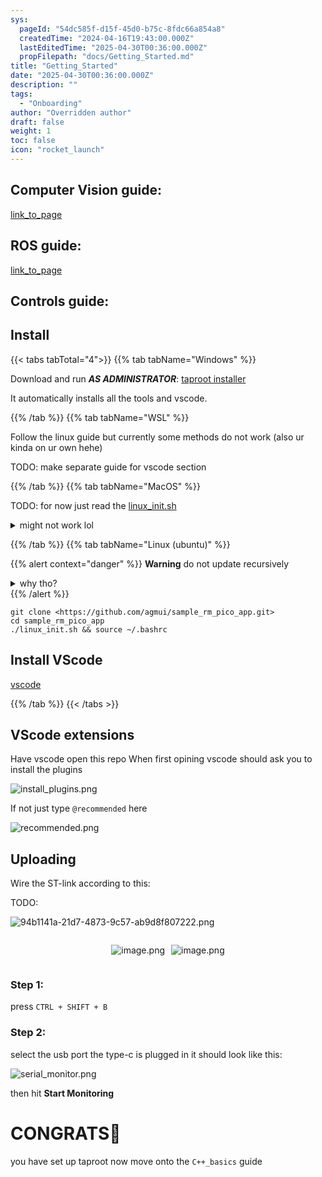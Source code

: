 ```yaml
---
sys:
  pageId: "54dc585f-d15f-45d0-b75c-8fdc66a854a8"
  createdTime: "2024-04-16T19:43:00.000Z"
  lastEditedTime: "2025-04-30T00:36:00.000Z"
  propFilepath: "docs/Getting_Started.md"
title: "Getting_Started"
date: "2025-04-30T00:36:00.000Z"
description: ""
tags:
  - "Onboarding"
author: "Overridden author"
draft: false
weight: 1
toc: false
icon: "rocket_launch"
---
```


## Computer Vision guide:

[link_to_page](86d45bc0-388b-4d26-8848-44f255f73d0e)

## ROS guide:

[link_to_page](3c76c1de-ec8f-46d6-8b0a-294005edc2d5)

## Controls guide:

## Install

{{< tabs tabTotal="4">}}
{{% tab tabName="Windows" %}}

Download and run _**AS ADMINISTRATOR**_: [taproot installer](https://github.com/Thornbots/TeachingFreshies/releases/tag/1.0)

It automatically installs all the tools and vscode.

{{% /tab %}}
{{% tab tabName="WSL" %}}

Follow the linux guide but currently some methods do not work (also ur kinda on ur own hehe)

TODO: make separate guide for vscode section

{{% /tab %}}
{{% tab tabName="MacOS" %}}

TODO: for now just read the [linux_init.sh](https://github.com/agmui/sample_rm_pico_app/blob/main/linux_init.sh)

<details>
<summary>might not work lol</summary>

`brew install libusb pkg-config`

Next install: [vscode](https://code.visualstudio.com/Download)

</details>

{{% /tab %}}
{{% tab tabName="Linux (ubuntu)" %}}

{{% alert context="danger" %}}
**Warning** do not update recursively
<details>
<summary>why tho?</summary>
There are some submodules that may go on for a while (like tinyusb) and I highly
recommend you don't need to get them.
If you want to see what submodules I update just look in `linux_init.sh`
</details>
{{% /alert %}}

```shell
git clone <https://github.com/agmui/sample_rm_pico_app.git>
cd sample_rm_pico_app
./linux_init.sh && source ~/.bashrc
```

## Install VScode

[vscode](https://code.visualstudio.com/Download)

{{% /tab %}}
{{< /tabs >}}

## VScode extensions

Have vscode open this repo
When first opining vscode should ask you to install the plugins

![install_plugins.png](https://prod-files-secure.s3.us-west-2.amazonaws.com/d518164a-d88e-44d1-a4ee-3adb3bd8bce0/89bd30f0-1825-4e77-867b-0a41ce370880/install_plugins.png?X-Amz-Algorithm=AWS4-HMAC-SHA256&X-Amz-Content-Sha256=UNSIGNED-PAYLOAD&X-Amz-Credential=ASIAZI2LB466WBEKTBKN%2F20250508%2Fus-west-2%2Fs3%2Faws4_request&X-Amz-Date=20250508T081155Z&X-Amz-Expires=3600&X-Amz-Security-Token=IQoJb3JpZ2luX2VjEMj%2F%2F%2F%2F%2F%2F%2F%2F%2F%2FwEaCXVzLXdlc3QtMiJHMEUCIQC2j77yzDq%2Fp876WqrkuwcyHz6uwGjPEGMW7RCyrZXAZwIgZWdRRHclwGIvYYPqeWRWVGiD6UL6Lre5UKFIyukaP64q%2FwMIcRAAGgw2Mzc0MjMxODM4MDUiDJ9%2Fu0UiP8jR28zNaircA8e%2BpyWIhUMMuZ5%2F4OevrYvlnTlFKc%2FIXFqKQ0h0Nxi59WdJ65%2B6%2BE1QyQsRnhe95AAIJVHgdE0IaHDmKF%2Bg0fIqgZ4ff8%2Fby%2BAl%2F8b45zeQTQfZR2KZGrO8I10tz0Jgvo8A1EwClNN9BFm9Y2xjO6x7NjEOWVf%2BM68G9sv2Hemy9R12OgeSfxl9HO4Nybh98Tu%2Bu3tvjCGDGDWfPgYk2PdCIgSvU0Jfa1OfJd8dgzF6ICeRWhY3oX5c%2FJ0HJoQniN9Rh8jGmeWqg8xP6DbHVFc%2BBLG7LnPKbq%2F2vvybri94e6flc8CKJH75mBY%2Fiqe5nlyLuT09eSJFBbaNfOTiIN8xJ%2B2RcdRQMGADYH%2FmX7MqcLCzcIGiaOu1%2BXJv9q9m7ct9fK52ke%2BV4bVfB6JFu1gOWKo1KUg69PV%2BzqjalRSe1pDoWr%2FlC7j3uc9ENPQD0%2F3sE4FP1DjI4KpZkCwuRxD%2BZbWeWNIqiLFhiSaFl0qTGfe%2Bz1b2rF%2B83q17IlBZx%2BNRwEl%2Fc9ug19jSeGWfb83RL42GG3KQcNyKM4Mq9u0j5h4eFKnCAVTw14n7mzU7lZtE8RGvH0HAZ7fE%2BnuNSzdCoSV6ZfWvr5DzBU133jE283TVotzpmHSqa1YoMLLF8cAGOqUBGiZOyu8e0yskFdpGHI5qQpopM56ed9WBJP0zpsB2UdDQX3uffT1LFj5vS1faeV9sroRDLzvSplGpkCLnXqQAVq3js05c9hoZThdajBotPwYaSklYNMPEdk%2BAFMJ4g4VbeSTXkbICQ90cftxQqYpqV2tPR%2BoJiw%2BHPt9I%2FVbGdeG%2F1Ru8vQa9BsQCTeyBiYDcUpyySesY6Mki0FU3OomViwQbr%2FDL&X-Amz-Signature=891a40f3ec6c08e8416abd9ae3390fa9d4954741dbd95478074231a2adabb37a&X-Amz-SignedHeaders=host&x-id=GetObject)

If not just type `@recommended` here  

![recommended.png](https://prod-files-secure.s3.us-west-2.amazonaws.com/d518164a-d88e-44d1-a4ee-3adb3bd8bce0/61e661e9-5d85-4dfc-be0d-8d2097a5e793/recommended.png?X-Amz-Algorithm=AWS4-HMAC-SHA256&X-Amz-Content-Sha256=UNSIGNED-PAYLOAD&X-Amz-Credential=ASIAZI2LB466WBEKTBKN%2F20250508%2Fus-west-2%2Fs3%2Faws4_request&X-Amz-Date=20250508T081155Z&X-Amz-Expires=3600&X-Amz-Security-Token=IQoJb3JpZ2luX2VjEMj%2F%2F%2F%2F%2F%2F%2F%2F%2F%2FwEaCXVzLXdlc3QtMiJHMEUCIQC2j77yzDq%2Fp876WqrkuwcyHz6uwGjPEGMW7RCyrZXAZwIgZWdRRHclwGIvYYPqeWRWVGiD6UL6Lre5UKFIyukaP64q%2FwMIcRAAGgw2Mzc0MjMxODM4MDUiDJ9%2Fu0UiP8jR28zNaircA8e%2BpyWIhUMMuZ5%2F4OevrYvlnTlFKc%2FIXFqKQ0h0Nxi59WdJ65%2B6%2BE1QyQsRnhe95AAIJVHgdE0IaHDmKF%2Bg0fIqgZ4ff8%2Fby%2BAl%2F8b45zeQTQfZR2KZGrO8I10tz0Jgvo8A1EwClNN9BFm9Y2xjO6x7NjEOWVf%2BM68G9sv2Hemy9R12OgeSfxl9HO4Nybh98Tu%2Bu3tvjCGDGDWfPgYk2PdCIgSvU0Jfa1OfJd8dgzF6ICeRWhY3oX5c%2FJ0HJoQniN9Rh8jGmeWqg8xP6DbHVFc%2BBLG7LnPKbq%2F2vvybri94e6flc8CKJH75mBY%2Fiqe5nlyLuT09eSJFBbaNfOTiIN8xJ%2B2RcdRQMGADYH%2FmX7MqcLCzcIGiaOu1%2BXJv9q9m7ct9fK52ke%2BV4bVfB6JFu1gOWKo1KUg69PV%2BzqjalRSe1pDoWr%2FlC7j3uc9ENPQD0%2F3sE4FP1DjI4KpZkCwuRxD%2BZbWeWNIqiLFhiSaFl0qTGfe%2Bz1b2rF%2B83q17IlBZx%2BNRwEl%2Fc9ug19jSeGWfb83RL42GG3KQcNyKM4Mq9u0j5h4eFKnCAVTw14n7mzU7lZtE8RGvH0HAZ7fE%2BnuNSzdCoSV6ZfWvr5DzBU133jE283TVotzpmHSqa1YoMLLF8cAGOqUBGiZOyu8e0yskFdpGHI5qQpopM56ed9WBJP0zpsB2UdDQX3uffT1LFj5vS1faeV9sroRDLzvSplGpkCLnXqQAVq3js05c9hoZThdajBotPwYaSklYNMPEdk%2BAFMJ4g4VbeSTXkbICQ90cftxQqYpqV2tPR%2BoJiw%2BHPt9I%2FVbGdeG%2F1Ru8vQa9BsQCTeyBiYDcUpyySesY6Mki0FU3OomViwQbr%2FDL&X-Amz-Signature=3a417d8340c3625cc5fdf2e0f9de4799cb928dba9226080ec33b1b55f0c4c0cb&X-Amz-SignedHeaders=host&x-id=GetObject)

## Uploading

Wire the ST-link according to this:

TODO:

![94b1141a-21d7-4873-9c57-ab9d8f807222.png](https://prod-files-secure.s3.us-west-2.amazonaws.com/d518164a-d88e-44d1-a4ee-3adb3bd8bce0/e5fad17d-ab82-4300-9f4c-505ab4b1202c/94b1141a-21d7-4873-9c57-ab9d8f807222.png?X-Amz-Algorithm=AWS4-HMAC-SHA256&X-Amz-Content-Sha256=UNSIGNED-PAYLOAD&X-Amz-Credential=ASIAZI2LB466WBEKTBKN%2F20250508%2Fus-west-2%2Fs3%2Faws4_request&X-Amz-Date=20250508T081155Z&X-Amz-Expires=3600&X-Amz-Security-Token=IQoJb3JpZ2luX2VjEMj%2F%2F%2F%2F%2F%2F%2F%2F%2F%2FwEaCXVzLXdlc3QtMiJHMEUCIQC2j77yzDq%2Fp876WqrkuwcyHz6uwGjPEGMW7RCyrZXAZwIgZWdRRHclwGIvYYPqeWRWVGiD6UL6Lre5UKFIyukaP64q%2FwMIcRAAGgw2Mzc0MjMxODM4MDUiDJ9%2Fu0UiP8jR28zNaircA8e%2BpyWIhUMMuZ5%2F4OevrYvlnTlFKc%2FIXFqKQ0h0Nxi59WdJ65%2B6%2BE1QyQsRnhe95AAIJVHgdE0IaHDmKF%2Bg0fIqgZ4ff8%2Fby%2BAl%2F8b45zeQTQfZR2KZGrO8I10tz0Jgvo8A1EwClNN9BFm9Y2xjO6x7NjEOWVf%2BM68G9sv2Hemy9R12OgeSfxl9HO4Nybh98Tu%2Bu3tvjCGDGDWfPgYk2PdCIgSvU0Jfa1OfJd8dgzF6ICeRWhY3oX5c%2FJ0HJoQniN9Rh8jGmeWqg8xP6DbHVFc%2BBLG7LnPKbq%2F2vvybri94e6flc8CKJH75mBY%2Fiqe5nlyLuT09eSJFBbaNfOTiIN8xJ%2B2RcdRQMGADYH%2FmX7MqcLCzcIGiaOu1%2BXJv9q9m7ct9fK52ke%2BV4bVfB6JFu1gOWKo1KUg69PV%2BzqjalRSe1pDoWr%2FlC7j3uc9ENPQD0%2F3sE4FP1DjI4KpZkCwuRxD%2BZbWeWNIqiLFhiSaFl0qTGfe%2Bz1b2rF%2B83q17IlBZx%2BNRwEl%2Fc9ug19jSeGWfb83RL42GG3KQcNyKM4Mq9u0j5h4eFKnCAVTw14n7mzU7lZtE8RGvH0HAZ7fE%2BnuNSzdCoSV6ZfWvr5DzBU133jE283TVotzpmHSqa1YoMLLF8cAGOqUBGiZOyu8e0yskFdpGHI5qQpopM56ed9WBJP0zpsB2UdDQX3uffT1LFj5vS1faeV9sroRDLzvSplGpkCLnXqQAVq3js05c9hoZThdajBotPwYaSklYNMPEdk%2BAFMJ4g4VbeSTXkbICQ90cftxQqYpqV2tPR%2BoJiw%2BHPt9I%2FVbGdeG%2F1Ru8vQa9BsQCTeyBiYDcUpyySesY6Mki0FU3OomViwQbr%2FDL&X-Amz-Signature=c1e15934ffc58e03c9478e7f85f09c6650b825e5b67fc5c36223d21dcdcd1b5d&X-Amz-SignedHeaders=host&x-id=GetObject)

<div style="display: flex;flex-direction: row; column-gap:10px; max-width: 630px;justify-content: center;">
<div>

![image.png](https://prod-files-secure.s3.us-west-2.amazonaws.com/d518164a-d88e-44d1-a4ee-3adb3bd8bce0/210ecb78-1116-4d7b-b9b7-2292f66fa2c2/image.png?X-Amz-Algorithm=AWS4-HMAC-SHA256&X-Amz-Content-Sha256=UNSIGNED-PAYLOAD&X-Amz-Credential=ASIAZI2LB46634EFAB3B%2F20250508%2Fus-west-2%2Fs3%2Faws4_request&X-Amz-Date=20250508T081201Z&X-Amz-Expires=3600&X-Amz-Security-Token=IQoJb3JpZ2luX2VjEMj%2F%2F%2F%2F%2F%2F%2F%2F%2F%2FwEaCXVzLXdlc3QtMiJHMEUCIQDXiyTdGN68pcnOWnPPy5OcthnQzN9uQt35sDoWeyXlBQIgHo%2FpdwtpiNemOQz9fMVHrDsVXCFHUj0U35lawF0hEc0q%2FwMIcRAAGgw2Mzc0MjMxODM4MDUiDJ6NBEEqmRMHA1YlGircA0ta2k7VAhtuZTCusbIYJpSzIs8j5Sgh2YyRwzVFof%2FGGkeZiddkvjKMeS9ASsTo2RWyAvhWms7h%2F%2FKyYISKbQ2teouMrT%2FXk0mH7ofkvXO57wx6zLs9Hu4DTPkD26S4zYp3Jl7xxffeFtgAAd6ilBykh6cshgJXJLeYEWZUrA%2BDq0M%2FdtaV97mMhgTwe1uIxTrfq2aHSiO13zEiYMyS4ZOXcZFazLvufk5cz3ALODAg%2F9YW4Zqoj%2F2uskQbiYSgU6dZPupF9k3A5HcRk8ErD2b1wfGdSLqFOse5m%2BGrJqgOQSFTWlTiKdtm0kYbAiqw%2B3h2ZWicFuU9WGC5QPxrrghXd4ENywGQJLZO0e%2BmMmiaiuw2kHZxtj6uTMEX3tHHnJl9qZJ8v17n2r7Sr3lxdr06lIq6ELpb90aZWtz%2B8s3zlt3DehOe4cOqDT2Ij%2B%2BC6xDNRRioNWtlGNIdEpp7Wmf4mcwnp4S0c8Gk1aBgCAq7htW%2FLlTWozOK9qSM6xWwDio5XyO0BU0ttmYzm2hRjUZVa5QKfZHRHG9dkKrRGkGR6BoPh9XIQJjLwAYNUnRbzPF8lX7o8i9Vc1yfy5ry1bKaPWUzalC5j5fpaD0OgjBRa2%2Ft9SQoO4N6ERYeMIPF8cAGOqUB71aCEIbOb%2FxK55NXxNleXFbaxBP3H0GTlfw0x8Geg9Rtq4BOsc%2B23gTmWmylBM3mvOVbBGrimEBe2Gq6UK9%2FGDpx5QfNFFoM4BWTvRSuXrArri24r2hSTHjEtVrOYudXs5zzcCKJ2x%2BtNCEtUMc44gxBBxjJ1JeSrZ3S6ltPz7Egyvi6NiQOqBXuLRYeLwC%2BZmqP%2B80QlB22HPxExlSHIi2m3z4F&X-Amz-Signature=2e27869961150a3dd2ff0bed99ee54f8df569673e4329b3e63a08ec32c58c8d8&X-Amz-SignedHeaders=host&x-id=GetObject)

</div>
<div>

![image.png](https://prod-files-secure.s3.us-west-2.amazonaws.com/d518164a-d88e-44d1-a4ee-3adb3bd8bce0/33a0fd0f-8ca6-4a86-8e09-26e95ded1fff/image.png?X-Amz-Algorithm=AWS4-HMAC-SHA256&X-Amz-Content-Sha256=UNSIGNED-PAYLOAD&X-Amz-Credential=ASIAZI2LB466RAPGQIV2%2F20250508%2Fus-west-2%2Fs3%2Faws4_request&X-Amz-Date=20250508T081202Z&X-Amz-Expires=3600&X-Amz-Security-Token=IQoJb3JpZ2luX2VjEMj%2F%2F%2F%2F%2F%2F%2F%2F%2F%2FwEaCXVzLXdlc3QtMiJHMEUCIQDcnUqjHk8AU%2FOWNfs75bTeKSEaL00OQ6ctvYpReqEmCQIgXlEVfb3b1StfHSwYHPCbfyawmLpcTq4qOt5WZVz2d6Aq%2FwMIcRAAGgw2Mzc0MjMxODM4MDUiDO%2F5jZBb%2FWmUK90R4yrcA19mgxzJBP0BEcDhKpAhJVL9sOh8L81DjlNxp2A%2BjzEdQ5QzUEBfgTSsMwrm8PvVzwWkSbkq2YSzIh7gDS4V7oc7xH7%2BlekTbQ3UpJZo2juwnbzkBNOc61SHwMHJFwlGaE08U87RdlbTDzrg9DTKcOg%2FDQ7Nc%2FUo600hST6j79WDyq07mc9pOPmBgdLC1sJFiJLEbTWaKrp3Wvgi%2FsCarphTnNDhBXgMf32Uc0b5USF5FH286BOBX%2BQaKUko2erbBtNAdVj%2BxfBi4dKEFPqAUOTTGfwLnYKnOxLxl0uVLXHX6coRHT%2FZc%2BhSM5fGdVP7Gkl%2FbqyWulPqgjhRwBqLVpZoVtm1KIFz9XsDxHl0NLg19saH2CA18eApORY65Qxu7UWlrvLWPjbqKHnnn9C0NIZTKHweYlSZK%2Bk5AHsI8mo3fsbzp7gnU3u%2BqlBK26hvKdDT7dc2b2%2FtH45T1yOV777w3gD%2B3St%2BinauShW%2FaNGDSJPtpXrisa9ZlPBCaSc4m%2BbrsKk5heoZasPfoXCbnBreb1Q%2B7R4VqrlhQzJqUHKZeIwfQHVKTf5JhbMo3fJ%2B0aVxb0Jn7xoupNQWvFarTvzvph7sQz8k5UZaJFJ6FGBvnTMXo8PiK5JAYIEtMKjF8cAGOqUBlwKldTIEJrApANTqpT%2Fz5n%2Fk1l9jKGoW6TzF%2BHuHqK3UxxBpQL%2B%2BWb7deLCzmtVrY84ZOOH6gHJw%2FEUlHfW0yvnmAZQRk%2FP9%2FudgnkMBk5F24LAkamFIPwUognHSxfw4gP4sC1QknckHXw%2Ft5viIfHkf3ZIX5sm8bWQL2U0gnolhtbKH0MCkIrRj8FIJ1Ub2l3dZTcOXzUoZOSDnRAfOIYrEpmsg&X-Amz-Signature=75dc25bcbbb03db1f79c741e21df914f606d24b201e2346166d52c3fd2029817&X-Amz-SignedHeaders=host&x-id=GetObject)

</div>
</div>

### Step 1:

press `CTRL + SHIFT + B`

### Step 2:

select the usb port the type-c is plugged in it should look like this:

![serial_monitor.png](https://prod-files-secure.s3.us-west-2.amazonaws.com/d518164a-d88e-44d1-a4ee-3adb3bd8bce0/f03f4774-05d4-4393-b6a0-d5efb6d315ab/serial_monitor.png?X-Amz-Algorithm=AWS4-HMAC-SHA256&X-Amz-Content-Sha256=UNSIGNED-PAYLOAD&X-Amz-Credential=ASIAZI2LB466WBEKTBKN%2F20250508%2Fus-west-2%2Fs3%2Faws4_request&X-Amz-Date=20250508T081155Z&X-Amz-Expires=3600&X-Amz-Security-Token=IQoJb3JpZ2luX2VjEMj%2F%2F%2F%2F%2F%2F%2F%2F%2F%2FwEaCXVzLXdlc3QtMiJHMEUCIQC2j77yzDq%2Fp876WqrkuwcyHz6uwGjPEGMW7RCyrZXAZwIgZWdRRHclwGIvYYPqeWRWVGiD6UL6Lre5UKFIyukaP64q%2FwMIcRAAGgw2Mzc0MjMxODM4MDUiDJ9%2Fu0UiP8jR28zNaircA8e%2BpyWIhUMMuZ5%2F4OevrYvlnTlFKc%2FIXFqKQ0h0Nxi59WdJ65%2B6%2BE1QyQsRnhe95AAIJVHgdE0IaHDmKF%2Bg0fIqgZ4ff8%2Fby%2BAl%2F8b45zeQTQfZR2KZGrO8I10tz0Jgvo8A1EwClNN9BFm9Y2xjO6x7NjEOWVf%2BM68G9sv2Hemy9R12OgeSfxl9HO4Nybh98Tu%2Bu3tvjCGDGDWfPgYk2PdCIgSvU0Jfa1OfJd8dgzF6ICeRWhY3oX5c%2FJ0HJoQniN9Rh8jGmeWqg8xP6DbHVFc%2BBLG7LnPKbq%2F2vvybri94e6flc8CKJH75mBY%2Fiqe5nlyLuT09eSJFBbaNfOTiIN8xJ%2B2RcdRQMGADYH%2FmX7MqcLCzcIGiaOu1%2BXJv9q9m7ct9fK52ke%2BV4bVfB6JFu1gOWKo1KUg69PV%2BzqjalRSe1pDoWr%2FlC7j3uc9ENPQD0%2F3sE4FP1DjI4KpZkCwuRxD%2BZbWeWNIqiLFhiSaFl0qTGfe%2Bz1b2rF%2B83q17IlBZx%2BNRwEl%2Fc9ug19jSeGWfb83RL42GG3KQcNyKM4Mq9u0j5h4eFKnCAVTw14n7mzU7lZtE8RGvH0HAZ7fE%2BnuNSzdCoSV6ZfWvr5DzBU133jE283TVotzpmHSqa1YoMLLF8cAGOqUBGiZOyu8e0yskFdpGHI5qQpopM56ed9WBJP0zpsB2UdDQX3uffT1LFj5vS1faeV9sroRDLzvSplGpkCLnXqQAVq3js05c9hoZThdajBotPwYaSklYNMPEdk%2BAFMJ4g4VbeSTXkbICQ90cftxQqYpqV2tPR%2BoJiw%2BHPt9I%2FVbGdeG%2F1Ru8vQa9BsQCTeyBiYDcUpyySesY6Mki0FU3OomViwQbr%2FDL&X-Amz-Signature=c5887257fd48ebe3f42851ca26c1e15dfa587a2aa2eaaa0f9932e485418e7553&X-Amz-SignedHeaders=host&x-id=GetObject)

then hit **Start Monitoring**

# CONGRATS🎉

you have set up taproot now move onto the `C++_basics` guide
